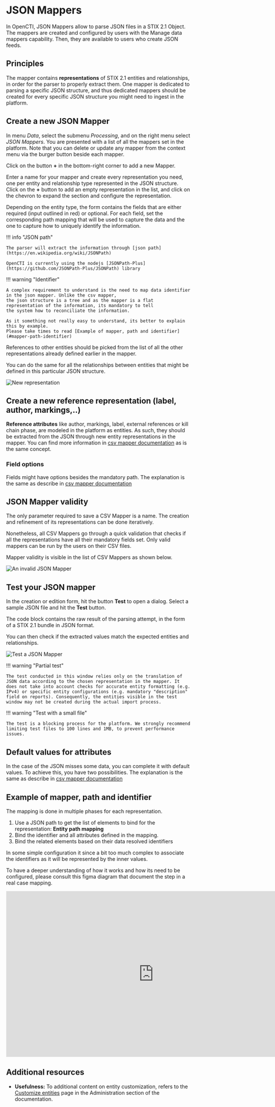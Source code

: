 # JSON Mappers

In OpenCTI, JSON Mappers allow to parse JSON files in a STIX 2.1 Object. The mappers are created and configured by users with the Manage data mappers capability. Then, they are available to users who create JSON feeds.

## Principles

The mapper contains __representations__ of STIX 2.1 entities and relationships, in order for the parser to properly extract them. One mapper is dedicated to parsing a specific JSON structure, and thus dedicated mappers should be created for every specific JSON structure you might need to ingest in the platform.

## Create a new JSON Mapper

In menu _Data_, select the submenu _Processing_, and on the right menu select _JSON Mappers_. You are presented with a list of all the mappers set in the platform. Note that you can delete or update any mapper from the context menu via the burger button beside each mapper.

Click on the button __+__ in the bottom-right corner to add a new Mapper.

Enter a name for your mapper and create every representation you need, one per entity and relationship type represented in the JSON structure.
Click on the __+__ button to add an empty representation in the list, and click on the chevron to expand the section and configure the representation.

Depending on the entity type, the form contains the fields that are either required (input outlined in red) or optional.
For each field, set the corresponding path mapping that will be used to capture the data and the one to capture how to uniquely identify the information.

!!! info "JSON path"

    The parser will extract the information through [json path](https://en.wikipedia.org/wiki/JSONPath)

    OpenCTI is currently using the nodejs [JSONPath-Plus](https://github.com/JSONPath-Plus/JSONPath) library


!!! warning "Identifier"

    A complex requirement to understand is the need to map data identifier in the json mapper. Unlike the csv mapper,
    the json structure is a tree and as the mapper is a flat representation of the information, its mandatory to tell
    the system how to reconciliate the information.

    As it something not really easy to understand, its better to explain this by example.
    Please take times to read [Example of mapper, path and identifier](#mapper-path-identifier)


References to other entities should be picked from the list of all the other representations already defined earlier in the mapper.

You can do the same for all the relationships between entities that might be defined in this particular JSON structure.

![New representation](assets/json-mapper/json-mapper-form.png)

## Create a new reference representation (label, author, markings,..)

**Reference attributes** like author, markings, label, external references or kill chain phase, are modeled in the platform as entities. 
As such, they should be extracted from the JSON through new entity representations in the mapper.
You can find more information in [csv mapper documentation](csv-mappers.md#new-reference-representation) as is the same concept.


### Field options

Fields might have options besides the mandatory path. The explanation is the same as describe in [csv mapper documentation](csv-mappers.md#field-options)

## JSON Mapper validity

The only parameter required to save a CSV Mapper is a name. The creation and refinement of its representations can be done iteratively.

Nonetheless, all CSV Mappers go through a quick validation that checks if all the representations have all their mandatory fields set. 
Only valid mappers can be run by the users on their CSV files.

Mapper validity is visible in the list of CSV Mappers as shown below.

![An invalid JSON Mapper](assets/json-mapper/json-mappers-invalid.png)

## Test your JSON mapper

In the creation or edition form, hit the button __Test__ to open a dialog. Select a sample JSON file and hit the __Test__ button.

The code block contains the raw result of the parsing attempt, in the form of a STIX 2.1 bundle in JSON format.

You can then check if the extracted values match the expected entities and relationships.

![Test a JSON Mapper](assets/json-mapper/json-mappers-test.png)

!!! warning "Partial test"

    The test conducted in this window relies only on the translation of JSON data according to the chosen representation in the mapper. It does not take into account checks for accurate entity formatting (e.g. IPv4) or specific entity configurations (e.g. mandatory "description" field on reports). Consequently, the entities visible in the test window may not be created during the actual import process.

!!! warning "Test with a small file"

    The test is a blocking process for the platform. We strongly recommend limiting test files to 100 lines and 1MB, to prevent performance issues.


## Default values for attributes

In the case of the JSON misses some data, you can complete it with default values. To achieve this, you have two possibilities.
The explanation is the same as describe in [csv mapper documentation](csv-mappers.md#default-values-for-attributes)

<a id="mapper-path-identifier"></a>
## Example of mapper, path and identifier

The mapping is done in multiple phases for each representation.

1. Use a JSON path to get the list of elements to bind for the representation: **Entity path mapping**
2. Bind the identifier and all attributes defined in the mapping.
3. Bind the related elements based on their data resolved identifiers

In some simple configuration it since a bit too much complex to associate the identifiers as it will be represented by the inner values.

To have a deeper understanding of how it works and how its need to be configured, please consult this figma diagram that document the step in a real case mapping. 

<iframe style="border: 1px solid rgba(0, 0, 0, 0.1);" width="800" height="450" src="https://embed.figma.com/board/HJZTHA0uFiFUC76W2dv7vn/JSON-mapper?node-id=0-1&embed-host=share" allowfullscreen></iframe>


## Additional resources

- **Usefulness:** To additional content on entity customization, refers to the [Customize entities](./entities.md) page in the Administration section of the documentation.
